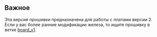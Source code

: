 ## Важное
Эта версия прошивки предназначена для работы с платами версии 2. Если у вас более ранние модификации железа, то ищите прошивку в ветке [board_v1](https://github.com/starfactorypixel/SlaveECU_FrontLight/tree/board_v1).